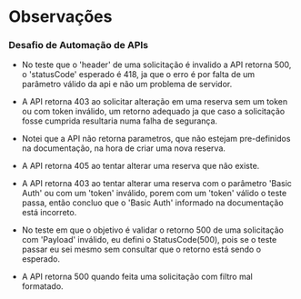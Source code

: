 # Observações
### Desafio de Automação de APIs

- No teste que o 'header' de uma solicitação é invalido a API retorna 500, o 'statusCode' esperado é 418,
ja que o erro é por falta de um parâmetro válido da api e não um problema de servidor. 

- A API retorna 403 ao solicitar alteração em uma reserva sem um token ou com token inválido, um retorno adequado
ja que caso a solicitação fosse cumprida resultaria numa falha de segurança.

- Notei que a API não retorna parametros, que não estejam pre-definidos na documentação, na hora de criar uma 
nova reserva.

- A API retorna 405 ao tentar alterar uma reserva que não existe.

- A API retorna 403 ao tentar alterar uma reserva com o parâmetro 'Basic Auth' ou com um 'token' inválido, porem 
com um 'token' válido o teste passa, então concluo que o 'Basic Auth' informado na documentação está incorreto.

- No teste em que o objetivo é validar o retorno 500 de uma solicitação com 'Payload' inválido, eu defini o 
StatusCode(500), pois se o teste passar eu sei mesmo sem consultar que o retorno está sendo o esperado.

- A API retorna 500 quando feita uma solicitação com filtro mal formatado.